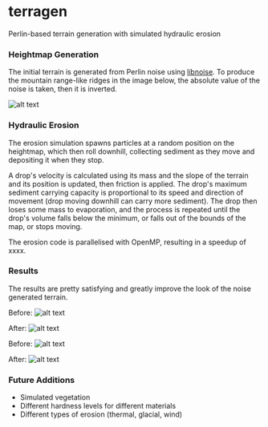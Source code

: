 # terragen
Perlin-based terrain generation with simulated hydraulic erosion

### Heightmap Generation
The initial terrain is generated from Perlin noise using [libnoise]. To produce the mountain range-like ridges in the image below, the absolute value of the noise is taken, then it is inverted.

![alt text](https://github.com/molonepa/terragen/raw/master/assets/noisemap.png "Ridged Perlin Noise")

### Hydraulic Erosion
The erosion simulation spawns particles at a random position on the heightmap, which then roll downhill, collecting sediment as they move and depositing it when they stop.

A drop's velocity is calculated using its mass and the slope of the terrain and its position is updated, then friction is applied. The drop's maximum sediment carrying capacity is proportional to its speed and direction of movement (drop moving downhill can carry more sediment). The drop then loses some mass to evaporation, and the process is repeated until the drop's volume falls below the minimum, or falls out of the bounds of the map, or stops moving.

The erosion code is parallelised with OpenMP, resulting in a speedup of xxxx.

### Results
The results are pretty satisfying and greatly improve the look of the noise generated terrain.

Before:
![alt text](https://github.com/molonepa/terragen/raw/master/assets/before1.png "Before")

After:
![alt text](https://github.com/molonepa/terragen/raw/master/assets/after1.png "After ~1 million simulated particles")

Before:
![alt text](https://github.com/molonepa/terragen/raw/master/assets/before2.png "Before")

After:
![alt text](https://github.com/molonepa/terragen/raw/master/assets/after2.png "After ~1 million simulated particles")


### Future Additions

* Simulated vegetation
* Different hardness levels for different materials
* Different types of erosion (thermal, glacial, wind)

[libnoise]: http://libnoise.sourceforge.net/index.html
